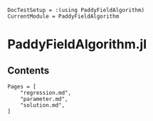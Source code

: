 ```@meta
DocTestSetup = :(using PaddyFieldAlgorithm)
CurrentModule = PaddyFieldAlgorithm
```

# PaddyFieldAlgorithm.jl

## Contents

```@contents
Pages = [
    "regression.md",
    "parameter.md",
    "solution.md",
]
```
